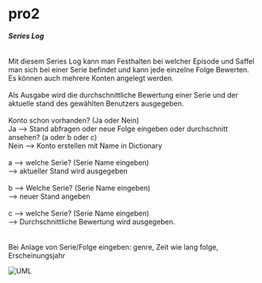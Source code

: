 # pro2
***Series Log*** <br>
<br>
<br>
Mit diesem Series Log kann man Festhalten bei welcher Episode und Saffel man sich bei einer Serie befindet und kann jede einzelne Folge Bewerten.
Es können auch mehrere Konten angelegt werden. <br>
<br>
Als Ausgabe wird die durchschnittliche Bewertung einer Serie und der aktuelle stand des gewählten Benutzers ausgegeben.<br>
<br>
Konto schon vorhanden? (Ja oder Nein) <br>
 Ja --> Stand abfragen oder neue Folge eingeben oder durchschnitt ansehen? (a oder b oder c) <br>
 Nein --> Konto erstellen mit Name in Dictionary <br>
 <br>
 a --> welche Serie? (Serie Name eingeben)<br>
 --> aktueller Stand wird ausgegeben <br>
 <br>
 b --> Welche Serie? (Serie Name eingeben)<br>
 --> neuer Stand angeben<br>
 <br>
 c --> welche Serie? (Serie Name eingeben)<br>
 --> Durchschnittliche Bewertung wird ausgegeben.<br>
 <br>
 <br>
 Bei Anlage von Serie/Folge eingeben: genre, Zeit wie lang folge, Erscheinungsjahr <br>
 
![UML](https://user-images.githubusercontent.com/91332921/140523233-ec2fab90-ec09-44fc-80ec-78feeaed511d.png)
